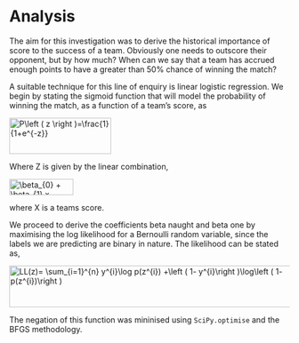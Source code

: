 # Analysis
The aim for this investigation was to derive the historical importance of score to the success of a team. Obviously one needs to outscore their opponent, but by how much? When can we say that a team has accrued enough points to have a greater than 50% chance of winning the match?

A suitable technique for this line of enquiry is linear logistic regression. We begin by stating the sigmoid function that will model the probability of winning the match, as a function of a team’s score, as    

<img src="https://bit.ly/2F3RFto" align="center" border="0" alt="P\left ( z \right )=\frac{1}{1+e^{-z}}" width="183" height="65" />

Where Z is given by the linear combination,

<img src="https://bit.ly/3bt0kBP" align="center" border="0" alt=" \beta_{0} + \beta_{1} x" width="115" height="29" /> 

where X is a teams score.

We proceed to derive the coefficients beta naught and beta one by maximising the log likelihood for a Bernoulli random variable, since the labels we are predicting are binary in nature. The likelihood can be stated as, 

<img src="https://bit.ly/3lS4JCV" align="center" border="0" alt="LL(z)= \sum_{i=1}^{n} y^{i}\log p(z^{i}) +\left ( 1- y^{i}\right )\log\left ( 1- p(z^{i})\right )" width="575" height="75" />

The negation of this function was mininised using `SciPy.optimise` and the BFGS methodology. 
